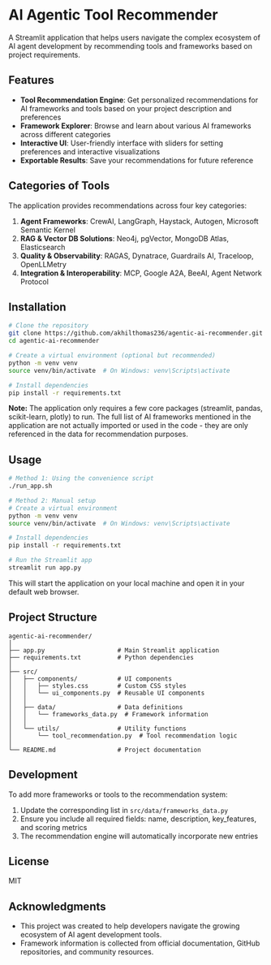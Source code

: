 # AI Agentic Tool Recommender

A Streamlit application that helps users navigate the complex ecosystem of AI agent development by recommending tools and frameworks based on project requirements.

## Features

- **Tool Recommendation Engine**: Get personalized recommendations for AI frameworks and tools based on your project description and preferences
- **Framework Explorer**: Browse and learn about various AI frameworks across different categories
- **Interactive UI**: User-friendly interface with sliders for setting preferences and interactive visualizations
- **Exportable Results**: Save your recommendations for future reference

## Categories of Tools

The application provides recommendations across four key categories:

1. **Agent Frameworks**: CrewAI, LangGraph, Haystack, Autogen, Microsoft Semantic Kernel
2. **RAG & Vector DB Solutions**: Neo4j, pgVector, MongoDB Atlas, Elasticsearch
3. **Quality & Observability**: RAGAS, Dynatrace, Guardrails AI, Traceloop, OpenLLMetry
4. **Integration & Interoperability**: MCP, Google A2A, BeeAI, Agent Network Protocol

## Installation

```bash
# Clone the repository
git clone https://github.com/akhilthomas236/agentic-ai-recommender.git
cd agentic-ai-recommender

# Create a virtual environment (optional but recommended)
python -m venv venv
source venv/bin/activate  # On Windows: venv\Scripts\activate

# Install dependencies
pip install -r requirements.txt
```

**Note:** The application only requires a few core packages (streamlit, pandas, scikit-learn, plotly) to run. The full list of AI frameworks mentioned in the application are not actually imported or used in the code - they are only referenced in the data for recommendation purposes.

## Usage

```bash
# Method 1: Using the convenience script
./run_app.sh

# Method 2: Manual setup
# Create a virtual environment
python -m venv venv
source venv/bin/activate  # On Windows: venv\Scripts\activate

# Install dependencies
pip install -r requirements.txt

# Run the Streamlit app
streamlit run app.py
```

This will start the application on your local machine and open it in your default web browser.

## Project Structure

```
agentic-ai-recommender/
│
├── app.py                    # Main Streamlit application
├── requirements.txt          # Python dependencies
│
├── src/
│   ├── components/           # UI components
│   │   ├── styles.css        # Custom CSS styles
│   │   └── ui_components.py  # Reusable UI components
│   │
│   ├── data/                 # Data definitions
│   │   └── frameworks_data.py  # Framework information
│   │
│   └── utils/                # Utility functions
│       └── tool_recommendation.py  # Tool recommendation logic
│
└── README.md                 # Project documentation
```

## Development

To add more frameworks or tools to the recommendation system:

1. Update the corresponding list in `src/data/frameworks_data.py`
2. Ensure you include all required fields: name, description, key_features, and scoring metrics
3. The recommendation engine will automatically incorporate new entries

## License

MIT

## Acknowledgments

- This project was created to help developers navigate the growing ecosystem of AI agent development tools.
- Framework information is collected from official documentation, GitHub repositories, and community resources.
